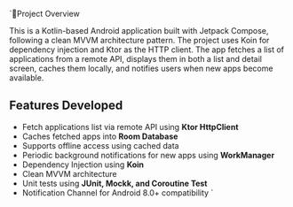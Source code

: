 `📱Project Overview

This is a Kotlin-based Android application built with Jetpack Compose, following a clean MVVM architecture pattern.
The project uses Koin for dependency injection and Ktor as the HTTP client. The app fetches a list of applications
from a remote API, displays them in both a list and detail screen, caches them locally, and notifies users
when new apps become available.

## Features Developed

-  Fetch applications list via remote API using **Ktor HttpClient**
-  Caches fetched apps into **Room Database**
-  Supports offline access using cached data
-  Periodic background notifications for new apps using **WorkManager**
-  Dependency Injection using **Koin**
-  Clean MVVM architecture
-  Unit tests using **JUnit, Mockk, and Coroutine Test**
-  Notification Channel for Android 8.0+ compatibility
`